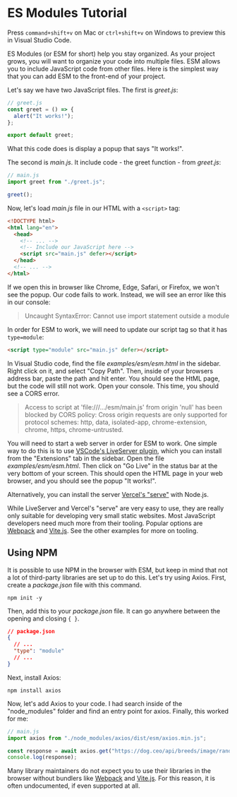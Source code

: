 # ES Modules Tutorial

Press `command+shift+v` on Mac or `ctrl+shift+v` on Windows to preview this in Visual Studio Code.

ES Modules (or ESM for short) help you stay organized. As your project grows, you will want to organize your code into multiple files. ESM allows you to include JavaScript code from other files. Here is the simplest way that you can add ESM to the front-end of your project.

Let's say we have two JavaScript files. The first is _greet.js_:

```js
// greet.js
const greet = () => {
  alert("It works!");
};

export default greet;
```

What this code does is display a popup that says "It works!".

The second is _main.js_. It include code - the greet function - from _greet.js_:

```js
// main.js
import greet from "./greet.js";

greet();
```

Now, let's load _main.js_ file in our HTML with a `<script>` tag:

```html
<!DOCTYPE html>
<html lang="en">
  <head>
    <!-- ... -->
    <!-- Include our JavaScript here -->
    <script src="main.js" defer></script>
  </head>
  <!-- ... -->
</html>
```

If we open this in browser like Chrome, Edge, Safari, or Firefox, we won't see the popup. Our code fails to work. Instead, we will see an error like this in our console:

> Uncaught SyntaxError: Cannot use import statement outside a module

In order for ESM to work, we will need to update our script tag so that it has `type=module`:

```html
<script type="module" src="main.js" defer></script>
```

In Visual Studio code, find the file _examples/esm/esm.html_ in the sidebar. Right click on it, and select "Copy Path". Then, inside of your browsers address bar, paste the path and hit enter. You should see the HtML page, but the code will still not work. Open your console. This time, you should see a CORS error.

> Access to script at 'file:///.../esm/main.js' from origin 'null' has been blocked by CORS policy: Cross origin requests are only supported for protocol schemes: http, data, isolated-app, chrome-extension, chrome, https, chrome-untrusted.

You will need to start a web server in order for ESM to work. One simple way to do this is to use [VSCode's LiveServer plugin](https://marketplace.visualstudio.com/items?itemName=ritwickdey.LiveServer), which you can install from the "Extensions" tab in the sidebar. Open the file _examples/esm/esm.html_. Then click on "Go Live" in the status bar at the very bottom of your screen. This should open the HTML page in your web browser, and you should see the popup "It works!".

Alternatively, you can install the server [Vercel's "serve"](https://www.npmjs.com/package/serve) with Node.js.

While LiveServer and Vercel's "serve" are very easy to use, they are really only suitable for developing very small static websites. Most JavaScript developers need much more from their tooling. Popular options are [Webpack](https://webpack.js.org/) and [Vite.js](https://vitejs.dev/). See the other examples for more on tooling.

## Using NPM

It is possible to use NPM in the browser with ESM, but keep in mind that not a lot of third-party libraries are set up to do this. Let's try using Axios. First, create a _package.json_ file with this command.

```shell
npm init -y
```

Then, add this to your _package.json_ file. It can go anywhere between the opening and closing `{ }`.

```json
// package.json
{
  // ...
  "type": "module"
  // ...
}
```

Next, install Axios:

```shell
npm install axios
```

Now, let's add Axios to your code. I had search inside of the "node_modules" folder and find an entry point for axios. Finally, this worked for me:

```js
// main.js
import axios from "./node_modules/axios/dist/esm/axios.min.js";

const response = await axios.get("https://dog.ceo/api/breeds/image/random");
console.log(response);
```

Many library maintainers do not expect you to use their libraries in the browser without bundlers like [Webpack](https://webpack.js.org/) and [Vite.js](https://vitejs.dev/). For this reason, it is often undocumented, if even supported at all.
